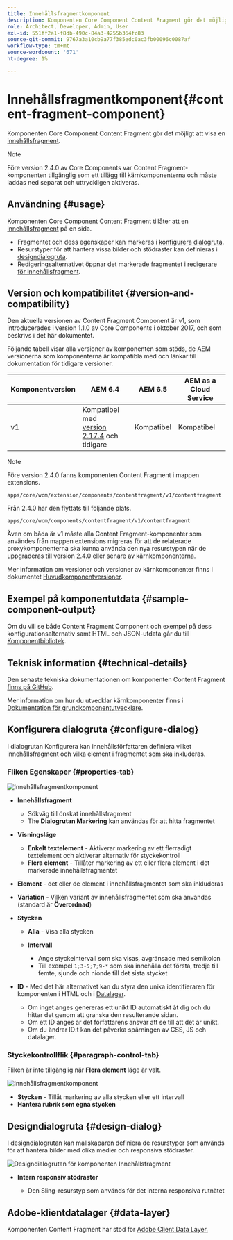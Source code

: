 ```yaml
---
title: Innehållsfragmentkomponent
description: Komponenten Core Component Content Fragment gör det möjligt att visa ett innehållsfragment.
role: Architect, Developer, Admin, User
exl-id: 551ff2a1-f8db-490c-84a3-4255b364fc83
source-git-commit: 9767a3a10cb9a77f385edc0ac3fb00096c0087af
workflow-type: tm+mt
source-wordcount: '671'
ht-degree: 1%

---
```


# Innehållsfragmentkomponent{#content-fragment-component}

Komponenten Core Component Content Fragment gör det möjligt att visa en [innehållsfragment](https://experienceleague.adobe.com/docs/experience-manager-cloud-service/assets/content-fragments/content-fragments.html).

>[!NOTE]
>
>Före version 2.4.0 av Core Components var Content Fragment-komponenten tillgänglig som ett tillägg till kärnkomponenterna och måste laddas ned separat och uttryckligen aktiveras.

## Användning {#usage}

Komponenten Core Component Content Fragment tillåter att en [innehållsfragment](https://experienceleague.adobe.com/docs/experience-manager-cloud-service/assets/content-fragments/content-fragments.html) på en sida.

* Fragmentet och dess egenskaper kan markeras i [konfigurera dialogruta](#configure-dialog).
* Resurstyper för att hantera vissa bilder och stödraster kan definieras i [designdialogruta](#design-dialog).
* Redigeringsalternativet öppnar det markerade fragmentet i [redigerare för innehållsfragment](https://experienceleague.adobe.com/docs/experience-manager-cloud-service/assets/content-fragments/content-fragments-variations.html).

## Version och kompatibilitet {#version-and-compatibility}

Den aktuella versionen av Content Fragment Component är v1, som introducerades i version 1.1.0 av Core Components i oktober 2017, och som beskrivs i det här dokumentet.

Följande tabell visar alla versioner av komponenten som stöds, de AEM versionerna som komponenterna är kompatibla med och länkar till dokumentation för tidigare versioner.

| Komponentversion | AEM 6.4 | AEM 6.5 | AEM as a Cloud Service |
|--- |--- |---|---|
| v1 | Kompatibel med<br>[version 2.17.4](/help/versions.md) och tidigare | Kompatibel | Kompatibel |

>[!NOTE]
>
>Före version 2.4.0 fanns komponenten Content Fragment i mappen extensions.
>
> `apps/core/wcm/extension/components/contentfragment/v1/contentfragment`
> 
>Från 2.4.0 har den flyttats till följande plats.
>
>`apps/core/wcm/components/contentfragment/v1/contentfragment`
>
>Även om båda är v1 måste alla Content Fragment-komponenter som användes från mappen extensions migreras för att de relaterade proxykomponenterna ska kunna använda den nya resurstypen när de uppgraderas till version 2.4.0 eller senare av kärnkomponenterna.

Mer information om versioner och versioner av kärnkomponenter finns i dokumentet [Huvudkomponentversioner](/help/versions.md).

## Exempel på komponentutdata {#sample-component-output}

Om du vill se både Content Fragment Component och exempel på dess konfigurationsalternativ samt HTML och JSON-utdata går du till [Komponentbibliotek](https://adobe.com/go/aem_cmp_library_cf).

## Teknisk information {#technical-details}

Den senaste tekniska dokumentationen om komponenten Content Fragment [finns på GitHub](https://adobe.com/go/aem_cmp_tech_cf_v1).

Mer information om hur du utvecklar kärnkomponenter finns i [Dokumentation för grundkomponentutvecklare](/help/developing/overview.md).

## Konfigurera dialogruta {#configure-dialog}

I dialogrutan Konfigurera kan innehållsförfattaren definiera vilket innehållsfragment och vilka element i fragmentet som ska inkluderas.

### Fliken Egenskaper {#properties-tab}

![Innehållsfragmentkomponent](/help/assets/content-fragment-edit-properties.png)

* **Innehållsfragment**

   * Sökväg till önskat innehållsfragment
   * The **Dialogrutan Markering** kan användas för att hitta fragmentet

* **Visningsläge**
   * **Enkelt textelement** - Aktiverar markering av ett flerradigt textelement och aktiverar alternativ för styckekontroll
   * **Flera element** - Tillåter markering av ett eller flera element i det markerade innehållsfragmentet
* **Element** - det eller de element i innehållsfragmentet som ska inkluderas
* **Variation** - Vilken variant av innehållsfragmentet som ska användas (standard är **Överordnad**)

* **Stycken**

   * **Alla** - Visa alla stycken
   * **Intervall**

      * Ange styckeintervall som ska visas, avgränsade med semikolon
      * Till exempel `1;3-5;7;9-*` som ska innehålla det första, tredje till femte, sjunde och nionde till det sista stycket
* **ID** - Med det här alternativet kan du styra den unika identifieraren för komponenten i HTML och i [Datalager](/help/developing/data-layer/overview.md).
   * Om inget anges genereras ett unikt ID automatiskt åt dig och du hittar det genom att granska den resulterande sidan.
   * Om ett ID anges är det författarens ansvar att se till att det är unikt.
   * Om du ändrar ID:t kan det påverka spårningen av CSS, JS och datalager.

### Styckekontrollflik {#paragraph-control-tab}

Fliken är inte tillgänglig när **Flera element** läge är valt.

![Innehållsfragmentkomponent](/help/assets/content-fragment-edit-paragraph.png)

* **Stycken** - Tillåt markering av alla stycken eller ett intervall
* **Hantera rubrik som egna stycken**

## Designdialogruta {#design-dialog}

I designdialogrutan kan mallskaparen definiera de resurstyper som används för att hantera bilder med olika medier och responsiva stödraster.

![Designdialogrutan för komponenten Innehållsfragment](/help/assets/content-fragment-design.png)

* **Intern responsiv stödraster**

   * Den Sling-resurstyp som används för det interna responsiva rutnätet

## Adobe-klientdatalager {#data-layer}

Komponenten Content Fragment har stöd för [Adobe Client Data Layer.](/help/developing/data-layer/overview.md)
